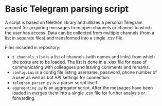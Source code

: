 # Basic Telegram parsing script 

A script is based on telethon library and utilizes a personal Telegram account for acquiring messages from open channels or channel to which the user has access. Data can be collected from multiple channels (from a list in separate files) and transformed into a single .csv file. 

Files included in repository:

- `t_channels.xlsx` is a list of channels (with names and links) from which the posts are to be loaded. The list is done in a .xlsx file for ease of communicating with colleagues and leaving comments and remarks.
- `config.ini` is a config file listing username, password, phone number of a user as well as bot API settings for connection. 
- `telegram_parser.py` is a parser script itself
- `aggregating.py` is an aggregator script. After the messages have been loaded in merges them into a single .csv file for further analysis or forwarding.

